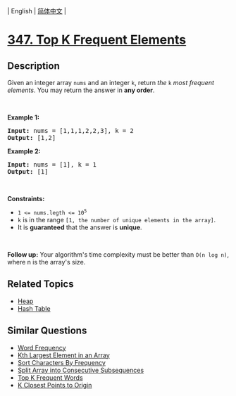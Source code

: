 
| English | [简体中文](README.md) |

# [347. Top K Frequent Elements](https://leetcode-cn.com/problems/top-k-frequent-elements/)

## Description

<p>Given an integer array <code>nums</code> and an integer <code>k</code>, return <em>the</em> <code>k</code> <em>most frequent elements</em>. You may return the answer in <strong>any order</strong>.</p>

<p>&nbsp;</p>
<p><strong>Example 1:</strong></p>
<pre><strong>Input:</strong> nums = [1,1,1,2,2,3], k = 2
<strong>Output:</strong> [1,2]
</pre><p><strong>Example 2:</strong></p>
<pre><strong>Input:</strong> nums = [1], k = 1
<strong>Output:</strong> [1]
</pre>
<p>&nbsp;</p>
<p><strong>Constraints:</strong></p>

<ul>
	<li><code>1 &lt;= nums.legth &lt;= 10<sup>5</sup></code></li>
	<li><code>k</code> is in the range <code>[1, the number of unique elements in the array]</code>.</li>
	<li>It is <strong>guaranteed</strong> that the answer is <strong>unique</strong>.</li>
</ul>

<p>&nbsp;</p>
<p><strong>Follow up:</strong> Your algorithm&#39;s time complexity must be better than <code>O(n log n)</code>, where n is the array&#39;s size.</p>


## Related Topics

- [Heap](https://leetcode-cn.com/tag/heap)
- [Hash Table](https://leetcode-cn.com/tag/hash-table)

## Similar Questions

- [Word Frequency](../word-frequency/README_EN.md)
- [Kth Largest Element in an Array](../kth-largest-element-in-an-array/README_EN.md)
- [Sort Characters By Frequency](../sort-characters-by-frequency/README_EN.md)
- [Split Array into Consecutive Subsequences](../split-array-into-consecutive-subsequences/README_EN.md)
- [Top K Frequent Words](../top-k-frequent-words/README_EN.md)
- [K Closest Points to Origin](../k-closest-points-to-origin/README_EN.md)
